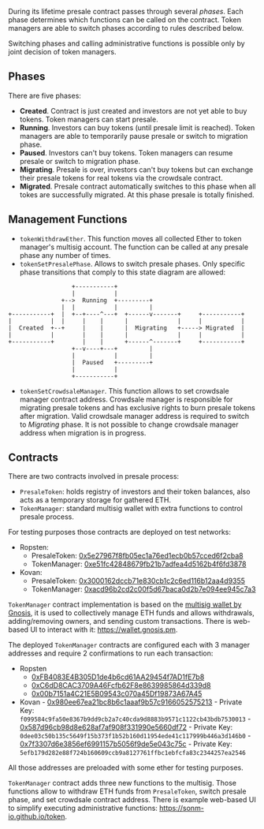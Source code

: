 During its lifetime presale contract passes through several *phases*. Each
phase determines which functions can be called on the contract. Token managers
are able to switch phases according to rules described below.

Switching phases and calling administrative functions is possible only by
joint decision of token managers.


Phases
------

There are five phases:
  - **Created**. Contract is just created and investors are not yet able to
    buy tokens. Token managers can start presale.
  - **Running**. Investors can buy tokens (until presale limit is reached).
    Token managers are able to temporarily pause presale or switch to
    migration phase.
  - **Paused**. Investors can't buy tokens. Token managers can resume presale
    or switch to migration phase.
  - **Migrating**. Presale is over, investors can't buy tokens but can
    exchange their presale tokens for real tokens via the crowdsale contract.
  - **Migrated**. Presale contract automatically switches to this phase when
    all tokes are successfully migrated. At this phase presale is totally
    finished.


Management Functions
--------------------

  - `tokenWithdrawEther`. This function moves all collected Ether to token
    manager's multisig account. The function can be called at any presale
    phase any number of times.
  - `tokenSetPresalePhase`. Allows to switch presale phases. Only specific
    phase transitions that comply to this state diagram are allowed:


```
                  +-----------+
                  |           |
               +-->  Running  +---------+
               |  |           |         |
+-----------+  |  +--+----^---+  +------v-------+     +-----------+
|           |  |     |    |      |              |     |           |
|  Created  +--+     |    |      |  Migrating   +-----> Migrated  |
|           |        |    |      |              |     |           |
+-----------+        |    |      +------^-------+     +-----------+
                  +--v----+---+         |
                  |           |         |
                  |  Paused   +---------+
                  |           |
                  +-----------+
```

  - `tokenSetCrowdsaleManager`. This function allows to set crowdsale manager
    contract address. Crowdsale manager is responsible for migrating presale
    tokens and has exclusive rights to burn presale tokens after migration.
    Valid crowdsale manager address is required to switch to *Migrating*
    phase. It is not possible to change crowdsale manager address when
    migration is in progress.

Contracts
---------
There are two contracts involved in presale process:

  - `PresaleToken`: holds registry of investors and their token balances, also acts as a temporary storage for gathered ETH.
  - `TokenManager`:  standard multisig wallet with extra functions to control presale process.

For testing purposes those contracts are deployed on test networks:

  - Ropsten:
	  - PresaleToken: [0x5e27967f8fb05ec1a76ed1ecb0b57cced6f2cba8](https://testnet.etherscan.io/address/0x5e27967f8fb05ec1a76ed1ecb0b57cced6f2cba8)
	  - TokenManager: [0xe51fc42848679fb21b7adfea4d5162b4f6fd3878](https://testnet.etherscan.io/address/0xe51fc42848679fb21b7adfea4d5162b4f6fd3878)
  - Kovan:
	  - PresaleToken: [0x3000162dccb71e830cb1c2c6ed116b12aa4d9355](https://kovan.etherscan.io/address/0x3000162dccb71e830cb1c2c6ed116b12aa4d9355)
	  - TokenManager: [0xacd96b2cd2c00f5d67baca0d2b7e094ee945c7a3](https://kovan.etherscan.io/address/0xacd96b2cd2c00f5d67baca0d2b7e094ee945c7a3)

`TokenManager` contract implementation is based on the [multisig wallet by Gnosis](https://blog.gnosis.pm/release-of-new-multisig-wallet-59b6811f7edc), it is used to collectively manage ETH funds and allows withdrawals, adding/removing owners, and sending custom transactions. There is web-based UI to interact with it: https://wallet.gnosis.pm.

The deployed `TokenManager` contracts are configured each with 3 manager addresses and require 2 confirmations to run each transaction:

  - Ropsten
	  -  [0xFB4083E4B305D1de4b6cd61AA29454f7AD1fE7b8](https://testnet.etherscan.io/address/0xFB4083E4B305D1de4b6cd61AA29454f7AD1fE7b8)
    - [0xC6dD8CAC3709A46Fcfb62F8e8639985864d339d8](https://testnet.etherscan.io/address/0xC6dD8CAC3709A46Fcfb62F8e8639985864d339d8)
    - [0x00b7151a4C21E5B09543c070a45Df19873A67A45](https://testnet.etherscan.io/address/0x00b7151a4C21E5B09543c070a45Df19873A67A45)
  - Kovan
		- [0x980ee67ea21bc8b6c1aaaf9b57c9166052575213](https://kovan.etherscan.io/address/0x980ee67ea21bc8b6c1aaaf9b57c9166052575213)
			- Private Key: `f099584c9fa50e8367b9dd9cb2a7c40cda9d8883b9571c1122cb43bdb7530013`
		- [0x587d96cb98d8e628af7af908f331990e5660df72](https://kovan.etherscan.io/address/0x587d96cb98d8e628af7af908f331990e5660df72)
			- Private Key: `0dee03c50b135c5649f15b373f1b52b160d11954ede41c117999b446a3d146b0`
		- [0x7f3307d6e3856ef6991157b5056f9de5e043c75c](https://kovan.etherscan.io/address/0x7f3307d6e3856ef6991157b5056f9de5e043c75c)
		  - Private Key: `5efb179d282e88f724b160609ccb9a8127761ffbc1ebfcfa83c2344257ea2546`

All those addresses are preloaded with some ether for testing purposes.

`TokenManager` contract adds three new functions to the multisig. Those functions allow to withdraw ETH funds from `PresaleToken`, switch presale phase, and set crowdsale contract address.
There is example web-based UI to simplify executing administrative functions: https://sonm-io.github.io/token.
